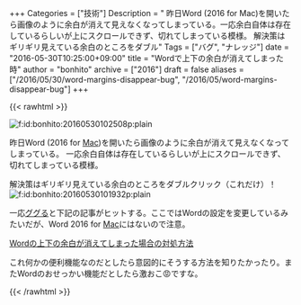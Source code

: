 +++
Categories = ["技術"]
Description = "   昨日Word (2016 for Mac)を開いたら画像のように余白が消えて見えなくなってしまっている。一応余白自体は存在しているらしいが上にスクロールできず、切れてしまっている模様。  解決策はギリギリ見えている余白のところをダブル"
Tags = ["バグ", "ナレッジ"]
date = "2016-05-30T10:25:00+09:00"
title = "Wordで上下の余白が消えてしまった時"
author = "bonhito"
archive = ["2016"]
draft = false
aliases = ["/2016/05/30/word-margins-disappear-bug", "/2016/05/word-margins-disappear-bug"]
+++

{{< rawhtml >}}
<body>
<p><span itemscope itemtype="http://schema.org/Photograph"><img src="http://cdn-ak.f.st-hatena.com/images/fotolife/b/bonhito/20160530/20160530102508.png" alt="f:id:bonhito:20160530102508p:plain" title="f:id:bonhito:20160530102508p:plain" class="hatena-fotolife" itemprop="image"></span></p>

<p>昨日Word (2016 for <a class="keyword" href="http://d.hatena.ne.jp/keyword/Mac">Mac</a>)を開いたら画像のように余白が消えて見えなくなってしまっている。
一応余白自体は存在しているらしいが上にスクロールできず、切れてしまっている模様。</p>

<p>解決策はギリギリ見えている余白のところをダブルクリック（これだけ）！
<span itemscope itemtype="http://schema.org/Photograph"><img src="http://cdn-ak.f.st-hatena.com/images/fotolife/b/bonhito/20160530/20160530101932.png" alt="f:id:bonhito:20160530101932p:plain" title="f:id:bonhito:20160530101932p:plain" class="hatena-fotolife" itemprop="image"></span></p>

<p>一応<a class="keyword" href="http://d.hatena.ne.jp/keyword/%A5%B0%A5%B0%A4%EB">ググる</a>と下記の記事がヒットする。ここではWordの設定を変更しているみたいだが、Word 2016 for <a class="keyword" href="http://d.hatena.ne.jp/keyword/Mac">Mac</a>にはないので注意。</p>

<p><a href="http://freesoft.tvbok.com/windows_beginner/word_blank.html">Wordの上下の余白が消えてしまった場合の対処方法</a></p>

<p>これ何かの便利機能なのだとしたら意図的にそうする方法を知りたかったり。またWordのおせっかい機能だとしたら激おこ😡ですな。</p>
</body>
{{< /rawhtml >}}
